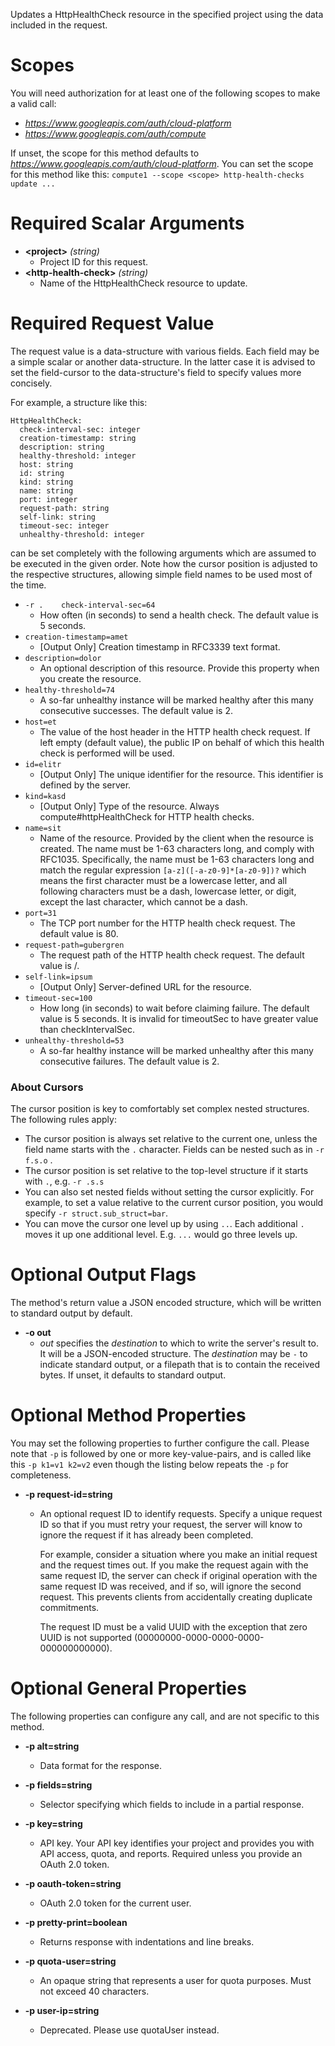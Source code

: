 Updates a HttpHealthCheck resource in the specified project using the data included in the request.
# Scopes

You will need authorization for at least one of the following scopes to make a valid call:

* *https://www.googleapis.com/auth/cloud-platform*
* *https://www.googleapis.com/auth/compute*

If unset, the scope for this method defaults to *https://www.googleapis.com/auth/cloud-platform*.
You can set the scope for this method like this: `compute1 --scope <scope> http-health-checks update ...`
# Required Scalar Arguments
* **&lt;project&gt;** *(string)*
    - Project ID for this request.
* **&lt;http-health-check&gt;** *(string)*
    - Name of the HttpHealthCheck resource to update.
# Required Request Value

The request value is a data-structure with various fields. Each field may be a simple scalar or another data-structure.
In the latter case it is advised to set the field-cursor to the data-structure's field to specify values more concisely.

For example, a structure like this:
```
HttpHealthCheck:
  check-interval-sec: integer
  creation-timestamp: string
  description: string
  healthy-threshold: integer
  host: string
  id: string
  kind: string
  name: string
  port: integer
  request-path: string
  self-link: string
  timeout-sec: integer
  unhealthy-threshold: integer

```

can be set completely with the following arguments which are assumed to be executed in the given order. Note how the cursor position is adjusted to the respective structures, allowing simple field names to be used most of the time.

* `-r .    check-interval-sec=64`
    - How often (in seconds) to send a health check. The default value is 5 seconds.
* `creation-timestamp=amet`
    - [Output Only] Creation timestamp in RFC3339 text format.
* `description=dolor`
    - An optional description of this resource. Provide this property when you create the resource.
* `healthy-threshold=74`
    - A so-far unhealthy instance will be marked healthy after this many consecutive successes. The default value is 2.
* `host=et`
    - The value of the host header in the HTTP health check request. If left empty (default value), the public IP on behalf of which this health check is performed will be used.
* `id=elitr`
    - [Output Only] The unique identifier for the resource. This identifier is defined by the server.
* `kind=kasd`
    - [Output Only] Type of the resource. Always compute#httpHealthCheck for HTTP health checks.
* `name=sit`
    - Name of the resource. Provided by the client when the resource is created. The name must be 1-63 characters long, and comply with RFC1035. Specifically, the name must be 1-63 characters long and match the regular expression `[a-z]([-a-z0-9]*[a-z0-9])?` which means the first character must be a lowercase letter, and all following characters must be a dash, lowercase letter, or digit, except the last character, which cannot be a dash.
* `port=31`
    - The TCP port number for the HTTP health check request. The default value is 80.
* `request-path=gubergren`
    - The request path of the HTTP health check request. The default value is /.
* `self-link=ipsum`
    - [Output Only] Server-defined URL for the resource.
* `timeout-sec=100`
    - How long (in seconds) to wait before claiming failure. The default value is 5 seconds. It is invalid for timeoutSec to have greater value than checkIntervalSec.
* `unhealthy-threshold=53`
    - A so-far healthy instance will be marked unhealthy after this many consecutive failures. The default value is 2.


### About Cursors

The cursor position is key to comfortably set complex nested structures. The following rules apply:

* The cursor position is always set relative to the current one, unless the field name starts with the `.` character. Fields can be nested such as in `-r f.s.o` .
* The cursor position is set relative to the top-level structure if it starts with `.`, e.g. `-r .s.s`
* You can also set nested fields without setting the cursor explicitly. For example, to set a value relative to the current cursor position, you would specify `-r struct.sub_struct=bar`.
* You can move the cursor one level up by using `..`. Each additional `.` moves it up one additional level. E.g. `...` would go three levels up.


# Optional Output Flags

The method's return value a JSON encoded structure, which will be written to standard output by default.

* **-o out**
    - *out* specifies the *destination* to which to write the server's result to.
      It will be a JSON-encoded structure.
      The *destination* may be `-` to indicate standard output, or a filepath that is to contain the received bytes.
      If unset, it defaults to standard output.
# Optional Method Properties

You may set the following properties to further configure the call. Please note that `-p` is followed by one 
or more key-value-pairs, and is called like this `-p k1=v1 k2=v2` even though the listing below repeats the
`-p` for completeness.

* **-p request-id=string**
    - An optional request ID to identify requests. Specify a unique request ID so that if you must retry your request, the server will know to ignore the request if it has already been completed.
        
        For example, consider a situation where you make an initial request and the request times out. If you make the request again with the same request ID, the server can check if original operation with the same request ID was received, and if so, will ignore the second request. This prevents clients from accidentally creating duplicate commitments.
        
        The request ID must be a valid UUID with the exception that zero UUID is not supported (00000000-0000-0000-0000-000000000000).

# Optional General Properties

The following properties can configure any call, and are not specific to this method.

* **-p alt=string**
    - Data format for the response.

* **-p fields=string**
    - Selector specifying which fields to include in a partial response.

* **-p key=string**
    - API key. Your API key identifies your project and provides you with API access, quota, and reports. Required unless you provide an OAuth 2.0 token.

* **-p oauth-token=string**
    - OAuth 2.0 token for the current user.

* **-p pretty-print=boolean**
    - Returns response with indentations and line breaks.

* **-p quota-user=string**
    - An opaque string that represents a user for quota purposes. Must not exceed 40 characters.

* **-p user-ip=string**
    - Deprecated. Please use quotaUser instead.

